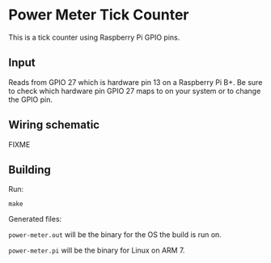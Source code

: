 Power Meter Tick Counter
================

This is a tick counter using Raspberry Pi GPIO pins.


Input
----------------

Reads from GPIO 27 which is hardware pin 13 on a Raspberry Pi B+.  Be sure to check which hardware pin GPIO 27 maps to on your system or to change the GPIO pin.


Wiring schematic
----------------

FIXME


Building
----------------

Run:

`make`

Generated files:

`power-meter.out` will be the binary for the OS the build is run on.

`power-meter.pi` will be the binary for Linux on ARM 7.
